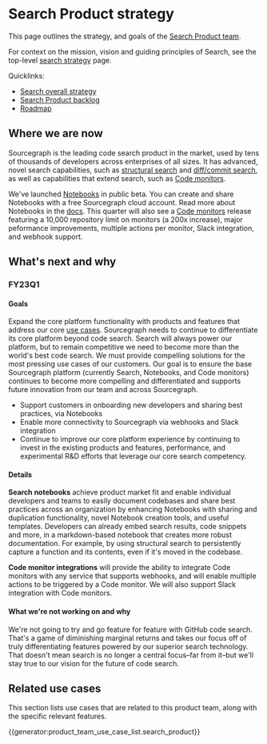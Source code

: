 # Search Product strategy

This page outlines the strategy, and goals of the [Search Product team](../../../../departments/product-engineering/engineering/code-graph/search/product.md).

For context on the mission, vision and guiding principles of Search, see the top-level [search strategy](index.md) page.

Quicklinks:

- [Search overall strategy](../index.md)
- [Search Product backlog](https://github.com/sourcegraph/sourcegraph/issues?q=is%3Aopen+is%3Aissue+label%3Ateam%2Fsearch-product/)
- [Roadmap](https://github.com/orgs/sourcegraph/projects/214/views/34?filterQuery=owning-org%3A%22Code+Graph%22+type%3ARoadmap+owning-team%3A%22Search+product%22)

## Where we are now

Sourcegraph is the leading code search product in the market, used by tens of thousands of developers across enterprises of all sizes. It has advanced, novel search capabilities, such as [structural search](https://learn.sourcegraph.com/how-to-use-structural-search-in-sourcegraph) and [diff/commit search](https://sourcegraph.com/notebooks/Tm90ZWJvb2s6MTI=), as well as capabilities that extend search, such as [Code monitors](https://docs.sourcegraph.com/code_monitoring).

<!-- TODO: fix up docs link to go to Notebooks when docs PR is merged -->

We've launched [Notebooks](https://sourcegraph.com/notebooks?tab=explore) in public beta. You can create and share Notebooks with a free Sourcegraph cloud account. Read more about Notebooks in the [docs](https://docs.sourcegraph.com). This quarter will also see a [Code monitors](https://sourcegraph.com/code-monitoring?visible=4) release featuring a 10,000 repository limit on monitors (a 200x increase), major peformance improvements, multiple actions per monitor, Slack integration, and webhook support.

## What's next and why

### FY23Q1

#### Goals

Expand the core platform functionality with products and features that address our core [use cases](../../../strategy/use-cases/index.md). Sourcegraph needs to continue to differentiate its core platform beyond code search. Search will always power our platform, but to remain competitive we need to become more than the world's best code search. We must provide compelling solutions for the most pressing use cases of our customers. Our goal is to ensure the base Sourcegraph platform (currently Search, Notebooks, and Code monitors) continues to become more compelling and differentiated and supports future innovation from our team and across Sourcegraph.

- Support customers in onboarding new developers and sharing best practices, via Notebooks
- Enable more connectivity to Sourcegraph via webhooks and Slack integration
- Continue to improve our core platform experience by continuing to invest in the existing products and features, performance, and experimental R&D efforts that leverage our core search competency.

#### Details

**Search notebooks** achieve product market fit and enable individual developers and teams to easily document codebases and share best practices across an organization by enhancing Notebooks with sharing and duplication functionality, novel Notebook creation tools, and useful templates. Developers can already embed search results, code snippets and more, in a markdown-based notebook that creates more robust documentation. For example, by using structural search to persistently capture a function and its contents, even if it's moved in the codebase.

**Code monitor integrations** will provide the ability to integrate Code monitors with any service that supports webhooks, and will enable multiple actions to be triggered by a Code monitor. We will also support Slack integration with Code monitors.

#### What we're not working on and why

We're not going to try and go feature for feature with GitHub code search. That's a game of diminishing marginal returns and takes our focus off of truly differentiating features powered by our superior search technology. That doesn't mean search is no longer a central focus–far from it–but we'll stay true to our vision for the future of code search.

## Related use cases

This section lists use cases that are related to this product team, along with the specific relevant features.

{{generator:product_team_use_case_list.search_product}}
